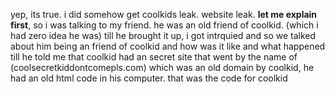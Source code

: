 yep, its true.
i did somehow get coolkids leak. website leak. **let me explain first**, so i was talking to my friend. he was an old friend of coolkid. (which i had zero idea he was) till he brought it up, i got intrquied and so we talked about him being an friend of coolkid and how was it like and what happened till he told me that coolkid had an secret site that went by the name of (coolsecretkiddontcomepls.com) which was an old domain by coolkid, he had an old html code in his computer. that was the code for coolkid
